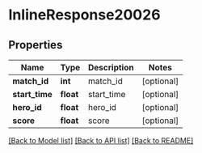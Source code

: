 # InlineResponse20026

## Properties
Name | Type | Description | Notes
------------ | ------------- | ------------- | -------------
**match_id** | **int** | match_id | [optional] 
**start_time** | **float** | start_time | [optional] 
**hero_id** | **float** | hero_id | [optional] 
**score** | **float** | score | [optional] 

[[Back to Model list]](../README.md#documentation-for-models) [[Back to API list]](../README.md#documentation-for-api-endpoints) [[Back to README]](../README.md)


